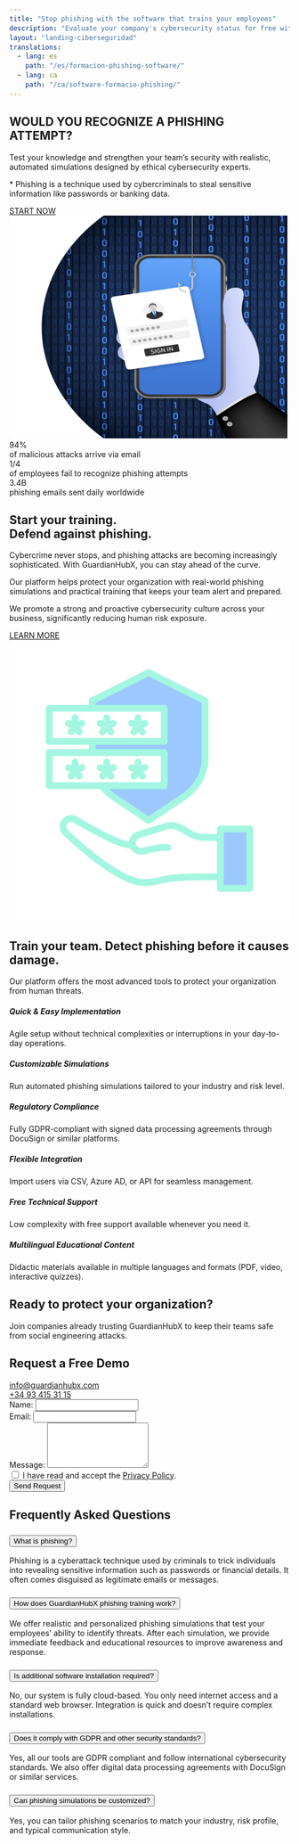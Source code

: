 ```yaml
---
title: "Stop phishing with the software that trains your employees"
description: "Evaluate your company's cybersecurity status for free with GuardianHubX. Train your team against phishing attacks with realistic and customizable simulations."
layout: "landing-ciberseguridad"
translations:
  - lang: es
    path: "/es/formacion-phishing-software/"
  - lang: ca
    path: "/ca/software-formacio-phishing/"
---
```


<!-- Hero Section -->
<section class="landing-hero-section">
  <div class="container">
    <div class="row align-items-center">
      <div class="col-lg-6 landing-fade-in">
        <h1 class="landing-hero-title">WOULD YOU RECOGNIZE A PHISHING ATTEMPT?</h1>
        <p class="landing-hero-subtitle">Test your knowledge and strengthen your team’s security with realistic, automated simulations designed by ethical cybersecurity experts.</p>
        <p class="landing-hero-disclaimer">* Phishing is a technique used by cybercriminals to steal sensitive information like passwords or banking data.</p>
        <a href="/en/cybersecurity-phishing-training#contact" class="landing-btn landing-btn-primary" rel="nofollow">
          START NOW <i class="fas fa-arrow-right landing-arrow-soft-green"></i>
        </a>
      </div>
      <div class="col-lg-6 text-center landing-slide-in-right">
        <div class="landing-hero-img-wrapper">
          <img src="/img/formacion-phishing.svg" 
               alt="Phishing training software for businesses" 
               class="img-fluid landing-hero-img-custom"
               width="500"
               height="400"
               loading="lazy">
        </div>
      </div>
    </div>
  </div>
</section>

<!-- Stats Highlight -->
<section class="landing-stats-highlight">
  <div class="container">
    <div class="row text-center">
      <div class="col-md-4 mb-4 landing-fade-in">
        <div class="landing-stat-number">94%</div>
        <div class="landing-stat-text">of malicious attacks arrive via email</div>
      </div>
      <div class="col-md-4 mb-4 landing-fade-in">
        <div class="landing-stat-number">1/4</div>
        <div class="landing-stat-text">of employees fail to recognize phishing attempts</div>
      </div>
      <div class="col-md-4 mb-4 landing-fade-in">
        <div class="landing-stat-number">3.4B</div>
        <div class="landing-stat-text">phishing emails sent daily worldwide</div>
      </div>
    </div>
  </div>
</section>

<!-- Entrenamiento Section -->
<section class="landing-section">
  <div class="container">
    <div class="row align-items-center">
      <div class="col-lg-8 landing-slide-in-left">
        <h2 class="landing-section-title text-start">Start your training.<br>Defend against phishing.</h2>
        <p class="mb-3 landing-text-muted">Cybercrime never stops, and phishing attacks are becoming increasingly sophisticated. With GuardianHubX, you can stay ahead of the curve.</p>
        <p class="mb-3 landing-text-muted">Our platform helps protect your organization with real-world phishing simulations and practical training that keeps your team alert and prepared.</p>
        <p class="mb-4 landing-text-muted">We promote a strong and proactive cybersecurity culture across your business, significantly reducing human risk exposure.</p>
        <a href="/en/cybersecurity-phishing-training#contact" class="landing-btn landing-btn-primary" rel="nofollow">
          LEARN MORE <i class="fas fa-arrow-right landing-arrow-soft-green"></i>
        </a>
      </div>
      <div class="col-lg-4 text-center landing-slide-in-right">
        <img src="/img/phishing-software.svg" 
             alt="Business phishing training software" 
             class="img-fluid landing-training-img"
             loading="lazy">
      </div>
    </div>
  </div>
</section>

<!-- Benefits Section -->
<section class="landing-section landing-section-alt">
  <div class="container">
    <h2 class="landing-section-title landing-fade-in">Train your team. Detect phishing before it causes damage.</h2>
    <p class="landing-section-subtitle landing-fade-in">Our platform offers the most advanced tools to protect your organization from human threats.</p>
    <div class="row g-4">
      <div class="col-lg-4 col-md-6 landing-fade-in">
        <div class="landing-benefit-card">
          <div class="landing-benefit-icon">
            <i class="fas fa-rocket"></i>
          </div>
          <h5 class="landing-benefit-title">Quick & Easy Implementation</h5>
          <p class="landing-benefit-text">Agile setup without technical complexities or interruptions in your day-to-day operations.</p>
        </div>
      </div>
      <div class="col-lg-4 col-md-6 landing-fade-in">
        <div class="landing-benefit-card">
          <div class="landing-benefit-icon">
            <i class="fas fa-robot"></i>
          </div>
          <h5 class="landing-benefit-title">Customizable Simulations</h5>
          <p class="landing-benefit-text">Run automated phishing simulations tailored to your industry and risk level.</p>
        </div>
      </div>
      <div class="col-lg-4 col-md-6 landing-fade-in">
        <div class="landing-benefit-card">
          <div class="landing-benefit-icon">
            <i class="fas fa-shield-alt"></i>
          </div>
          <h5 class="landing-benefit-title">Regulatory Compliance</h5>
          <p class="landing-benefit-text">Fully GDPR-compliant with signed data processing agreements through DocuSign or similar platforms.</p>
        </div>
      </div>
      <div class="col-lg-4 col-md-6 landing-fade-in">
        <div class="landing-benefit-card">
          <div class="landing-benefit-icon">
            <i class="fas fa-plug"></i>
          </div>
          <h5 class="landing-benefit-title">Flexible Integration</h5>
          <p class="landing-benefit-text">Import users via CSV, Azure AD, or API for seamless management.</p>
        </div>
      </div>
      <div class="col-lg-4 col-md-6 landing-fade-in">
        <div class="landing-benefit-card">
          <div class="landing-benefit-icon">
            <i class="fas fa-headset"></i>
          </div>
          <h5 class="landing-benefit-title">Free Technical Support</h5>
          <p class="landing-benefit-text">Low complexity with free support available whenever you need it.</p>
        </div>
      </div>
      <div class="col-lg-4 col-md-6 landing-fade-in">
        <div class="landing-benefit-card">
          <div class="landing-benefit-icon">
            <i class="fas fa-graduation-cap"></i>
          </div>
          <h5 class="landing-benefit-title">Multilingual Educational Content</h5>
          <p class="landing-benefit-text">Didactic materials available in multiple languages and formats (PDF, video, interactive quizzes).</p>
        </div>
      </div>
    </div>
  </div>
</section>

<div id="contact"></div>

<!-- CTA Section -->
<section class="landing-cta-section py-5">
  <div class="container text-center">
    <h2 class="landing-cta-title landing-fade-in">Ready to protect your organization?</h2>
    <p class="landing-cta-subtitle landing-fade-in">Join companies already trusting GuardianHubX to keep their teams safe from social engineering attacks.</p>    
  </div>
</section>

<!-- Contact Form Section -->
<section class="landing-contact-section py-5">
  <div class="container">
    <h2 class="landing-section-title text-center mb-4">Request a Free Demo</h2>
    <div class="row justify-content-md-center mb-5">
      <div class="col-12 col-md-4 d-flex align-items-center justify-content-start mb-3">
        <i class="fas fa-envelope fa-2x landing-text-primary me-3"></i>
        <a href="mailto:info@guardianhubx.com" class="landing-text-muted fs-5">
          info@guardianhubx.com
        </a>
      </div>
      <div class="col-12 col-md-4 d-flex align-items-center justify-content-start mb-3">
        <i class="fas fa-phone fa-2x landing-text-primary me-3"></i>
        <a href="tel:+34934153115" class="landing-text-muted fs-5">
          +34 93 415 31 15
        </a>
      </div>
    </div>
    <!-- Formulario -->
    <form class="gform row g-4" id="contactForm" action="https://script.google.com/macros/s/AKfycbyJO3Rs4loBRevIsltI1Fcg48BH_WAtGm6Rezhea-0g_FutfYbM0MwOQfEkDI0XXGF5/exec"  method="POST" novalidate>
      <!-- Nombre -->
      <div class="col-12 col-md-6">
        <label for="name" class="form-label">Name:</label>
        <input type="text" id="name" name="name" class="form-control" required aria-required="true">
      </div>
      <!-- Email -->
      <div class="col-12 col-md-6">
        <label for="email" class="form-label">Email:</label>
        <input type="email" id="email" name="email" class="form-control" required aria-required="true">
      </div>
      <!-- Mensaje -->
      <div class="col-12">
        <label for="message" class="form-label">Message:</label>
        <textarea id="message" name="message" rows="5" class="form-control" required aria-required="true"></textarea>
      </div>
      <!-- Consentimiento -->
      <div class="col-12">
        <div class="form-check bg-light p-3 ps-5 rounded border">
          <input class="form-check-input" type="checkbox" id="privacy-policy" name="privacy-policy" required>
          <label class="form-check-label fw-bold ms-2" for="privacy-policy">
            I have read and accept the <a href="/en/privacy-policy" target="_blank" rel="noopener">Privacy Policy</a>.
          </label>
        </div>
      </div>
      <!-- Botó d'enviament -->
      <div class="col-12 text-center">
        <button type="submit" class="landing-btn landing-btn-primary px-5">Send Request</button>
      </div>
      <!-- Camps ocults -->
      <input type="hidden" name="g-recaptcha-response" id="g-recaptcha-response">
      <input type="hidden" name="_next" value="/en/thanks-phishing">
      <input type="hidden" name="_subject" value="Phishing Training Inquiry">
      <input type="hidden" name="_autoresponse" value="Thank you for your request. We will get back to you shortly.">
      <input type="hidden" name="_template" value="table">
    </form>
  </div>
</section>

<!-- FAQ Section -->
<section class="landing-section py-5">
<div class="container">
<h2 class="landing-section-title text-center mb-4">Frequently Asked Questions</h2>
<div class="accordion" id="faqAccordion">
    
<!-- Pregunta 1 -->
<div class="accordion-item">
<h3 class="accordion-header" id="faq1">
    <button class="accordion-button collapsed" type="button" data-bs-toggle="collapse" data-bs-target="#faq1-collapse" aria-expanded="false" aria-controls="faq1-collapse">
    What is phishing?
    </button>
</h3>
<div id="faq1-collapse" class="accordion-collapse collapse" aria-labelledby="faq1" data-bs-parent="#faqAccordion">
    <div class="accordion-body">
    Phishing is a cyberattack technique used by criminals to trick individuals into revealing sensitive information such as passwords or financial details. It often comes disguised as legitimate emails or messages.
    </div>
</div>
</div>

<!-- Pregunta 2 -->
<div class="accordion-item mt-3">
<h3 class="accordion-header" id="faq2">
    <button class="accordion-button collapsed" type="button" data-bs-toggle="collapse" data-bs-target="#faq2-collapse" aria-expanded="false" aria-controls="faq2-collapse">
    How does GuardianHubX phishing training work?
    </button>
</h3>
<div id="faq2-collapse" class="accordion-collapse collapse" aria-labelledby="faq2" data-bs-parent="#faqAccordion">
    <div class="accordion-body">
    We offer realistic and personalized phishing simulations that test your employees’ ability to identify threats. After each simulation, we provide immediate feedback and educational resources to improve awareness and response.
    </div>
</div>
</div>

<!-- Pregunta 3 -->
<div class="accordion-item mt-3">
<h3 class="accordion-header" id="faq3">
    <button class="accordion-button collapsed" type="button" data-bs-toggle="collapse" data-bs-target="#faq3-collapse" aria-expanded="false" aria-controls="faq3-collapse">
    Is additional software installation required?
    </button>
</h3>
<div id="faq3-collapse" class="accordion-collapse collapse" aria-labelledby="faq3" data-bs-parent="#faqAccordion">
    <div class="accordion-body">
    No, our system is fully cloud-based. You only need internet access and a standard web browser. Integration is quick and doesn’t require complex installations.
    </div>
</div>
</div>

<!-- Pregunta 4 -->
<div class="accordion-item mt-3">
<h3 class="accordion-header" id="faq4">
    <button class="accordion-button collapsed" type="button" data-bs-toggle="collapse" data-bs-target="#faq4-collapse" aria-expanded="false" aria-controls="faq4-collapse">
    Does it comply with GDPR and other security standards?
    </button>
</h3>
<div id="faq4-collapse" class="accordion-collapse collapse" aria-labelledby="faq4" data-bs-parent="#faqAccordion">
    <div class="accordion-body">
    Yes, all our tools are GDPR compliant and follow international cybersecurity standards. We also offer digital data processing agreements with DocuSign or similar services.
    </div>
</div>
</div>

<!-- Pregunta 5 -->
<div class="accordion-item mt-3">
<h3 class="accordion-header" id="faq5">
    <button class="accordion-button collapsed" type="button" data-bs-toggle="collapse" data-bs-target="#faq5-collapse" aria-expanded="false" aria-controls="faq5-collapse">
    Can phishing simulations be customized?
    </button>
</h3>
<div id="faq5-collapse" class="accordion-collapse collapse" aria-labelledby="faq5" data-bs-parent="#faqAccordion">
    <div class="accordion-body">
    Yes, you can tailor phishing scenarios to match your industry, risk profile, and typical communication style.
    </div>
</div>
</div>

</div>
</div>
</section>

<!-- Scripts -->
<script src="https://cdnjs.cloudflare.com/ajax/libs/bootstrap/5.3.0/js/bootstrap.bundle.min.js"></script> 
<script>
    // Navbar scroll effect
    window.addEventListener('scroll', function() {
        const navbar = document.querySelector('.landing-navbar');
        if (navbar && window.scrollY > 50) {
            navbar.classList.add('landing-scrolled');
        } else if (navbar) {
            navbar.classList.remove('landing-scrolled');
        }
    });

    // Scroll animations
    const observerOptions = {
        threshold: 0.1,
        rootMargin: '0px 0px -50px 0px'
    };

    const observer = new IntersectionObserver(function(entries) {
        entries.forEach(entry => {
            if (entry.isIntersecting) {
                entry.target.classList.add('landing-visible');
            }
        });
    }, observerOptions);

    document.querySelectorAll('.landing-fade-in, .landing-slide-in-left, .landing-slide-in-right').forEach(el => {
        observer.observe(el);
    });

    // Add loading animation
    window.addEventListener('load', function() {
        document.body.style.opacity = '1';
    });
</script>